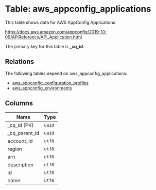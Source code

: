 # Table: aws_appconfig_applications

This table shows data for AWS AppConfig Applications.

https://docs.aws.amazon.com/appconfig/2019-10-09/APIReference/API_Application.html

The primary key for this table is **_cq_id**.

## Relations

The following tables depend on aws_appconfig_applications:
  - [aws_appconfig_configuration_profiles](aws_appconfig_configuration_profiles.md)
  - [aws_appconfig_environments](aws_appconfig_environments.md)

## Columns

| Name          | Type          |
| ------------- | ------------- |
|_cq_id (PK)|`uuid`|
|_cq_parent_id|`uuid`|
|account_id|`utf8`|
|region|`utf8`|
|arn|`utf8`|
|description|`utf8`|
|id|`utf8`|
|name|`utf8`|